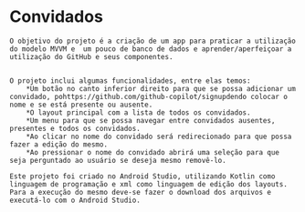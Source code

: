 # Convidados

	O objetivo do projeto é a criação de um app para praticar a utilização do modelo MVVM e  um pouco de banco de dados e aprender/aperfeiçoar a utilização do GitHub e seus componentes.


	O projeto inclui algumas funcionalidades, entre elas temos:
		*Um botão no canto inferior direito para que se possa adicionar um convidado, pohttps://github.com/github-copilot/signupdendo colocar o nome e se está presente ou ausente.
		*O layout principal com a lista de todos os convidados.
		*Um menu para que se possa navegar entre convidados ausentes, presentes e todos os convidados.
		*Ao clicar no nome do convidado será redirecionado para que possa fazer a edição do mesmo.
		*Ao pressionar o nome do convidado abrirá uma seleção para que seja perguntado ao usuário se deseja mesmo removê-lo.

	Este projeto foi criado no Android Studio, utilizando Kotlin como linguagem de programação e xml como linguagem de edição dos layouts.
 	Para a execução do mesmo deve-se fazer o download dos arquivos e executá-lo com o Android Studio.
